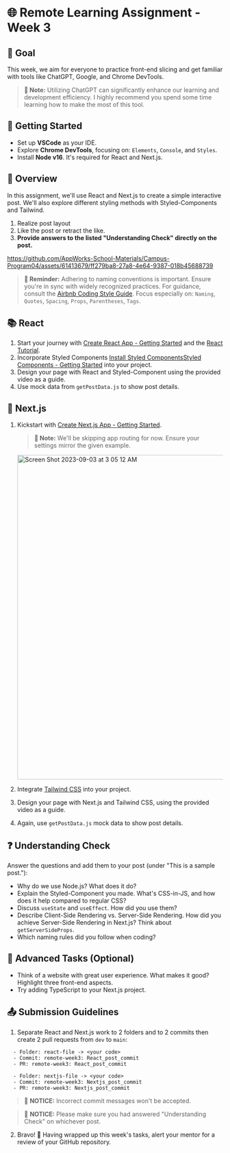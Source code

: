 # 🌐 Remote Learning Assignment - Week 3

## 📍 Goal
This week, we aim for everyone to practice front-end slicing and get familiar with tools like ChatGPT, Google, and Chrome DevTools.
> **🔔 Note:** Utilizing ChatGPT can significantly enhance our learning and development efficiency. I highly recommend you spend some time learning how to make the most of this tool.

## 🚀 Getting Started

- Set up **VSCode** as your IDE.
- Explore **Chrome DevTools**, focusing on: `Elements`, `Console`, and `Styles`.
- Install **Node v16**. It's required for React and Next.js.

## 📌 Overview

In this assignment, we'll use React and Next.js to create a simple interactive post. We'll also explore different styling methods with Styled-Components and Tailwind.
1. Realize post layout
2. Like the post or retract the like.
3. **Provide answers to the listed "Understanding Check" directly on the post.**

https://github.com/AppWorks-School-Materials/Campus-Program04/assets/61413679/ff279ba8-27a8-4e64-9387-018b45688739



> **🔔 Reminder:** Adhering to naming conventions is important. Ensure you're in sync with widely recognized practices. For guidance, consult the [Airbnb Coding Style Guide](https://github.com/airbnb/javascript/tree/master/react#naming). Focus especially on: `Naming`, `Quotes`, `Spacing`, `Props`, `Parentheses`, `Tags`.

## 📚 React

1. Start your journey with [Create React App - Getting Started](https://create-react-app.dev/docs/getting-started) and the [React Tutorial](https://reactjs.org/tutorial/tutorial.html).
2. Incorporate Styled Components [Install Styled Components](https://styled-components.com/)[Styled Components - Getting Started](https://styled-components.com/docs/basics#getting-started) into your project.
3. Design your page with React and Styled-Component using the provided video as a guide.
4. Use mock data from `getPostData.js` to show post details.

## 📘 Next.js

1. Kickstart with [Create Next.js App - Getting Started](https://nextjs.org/docs/getting-started/installation).
   > **🔔 Note:** We'll be skipping app routing for now. Ensure your settings mirror the given example.
   <img width="757" alt="Screen Shot 2023-09-03 at 3 05 12 AM" src="https://github.com/AppWorks-School-Materials/Campus-Program04/assets/61413679/fa29df42-c6ba-4821-ada1-b7e7f0d14614">

2. Integrate [Tailwind CSS](https://tailwindcss.com/docs/installation) into your project.
3. Design your page with Next.js and Tailwind CSS, using the provided video as a guide.
4. Again, use `getPostData.js` mock data to show post details.

## ❓ Understanding Check

Answer the questions and add them to your post (under "This is a sample post."):

- Why do we use Node.js? What does it do?
- Explain the Styled-Component you made. What's CSS-in-JS, and how does it help compared to regular CSS?
- Discuss `useState` and `useEffect`. How did you use them?
- Describe Client-Side Rendering vs. Server-Side Rendering. How did you achieve Server-Side Rendering in Next.js? Think about `getServerSideProps`.
- Which naming rules did you follow when coding?

## 🌟 Advanced Tasks (Optional)

- Think of a website with great user experience. What makes it good? Highlight three front-end aspects.
- Try adding TypeScript to your Next.js project.

## 📤 Submission Guidelines

1. Separate React and Next.js work to 2 folders and to 2 commits then create 2 pull requests from `dev` to `main`:
 ```
   - Folder: react-file -> <your code>
   - Commit: remote-week3: React_post_commit
   - PR: remote-week3: React_post_commit
 ```
 ```
   - Folder: nextjs-file -> <your code>
   - Commit: remote-week3: Nextjs_post_commit
   - PR: remote-week3: Nextjs_post_commit
 ```
   > 🚫 **NOTICE:** Incorrect commit messages won't be accepted.

   > 🚫 **NOTICE:** Please make sure you had answered "Understanding Check" on whichever post.

2. Bravo! 🎉 Having wrapped up this week's tasks, alert your mentor for a review of your GitHub repository.
